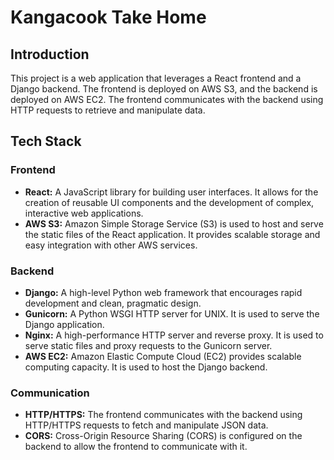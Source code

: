 # Kangacook Take Home

## Introduction
This project is a web application that leverages a React frontend and a Django backend. The frontend is deployed on AWS S3, and the backend is deployed on AWS EC2. The frontend communicates with the backend using HTTP requests to retrieve and manipulate data.

## Tech Stack

### Frontend
- **React:** A JavaScript library for building user interfaces. It allows for the creation of reusable UI components and the development of complex, interactive web applications.
- **AWS S3:** Amazon Simple Storage Service (S3) is used to host and serve the static files of the React application. It provides scalable storage and easy integration with other AWS services.

### Backend
- **Django:** A high-level Python web framework that encourages rapid development and clean, pragmatic design. 
- **Gunicorn:** A Python WSGI HTTP server for UNIX. It is used to serve the Django application.
- **Nginx:** A high-performance HTTP server and reverse proxy. It is used to serve static files and proxy requests to the Gunicorn server.
- **AWS EC2:** Amazon Elastic Compute Cloud (EC2) provides scalable computing capacity. It is used to host the Django backend.

### Communication
- **HTTP/HTTPS:** The frontend communicates with the backend using HTTP/HTTPS requests to fetch and manipulate JSON data. 
- **CORS:** Cross-Origin Resource Sharing (CORS) is configured on the backend to allow the frontend to communicate with it.
